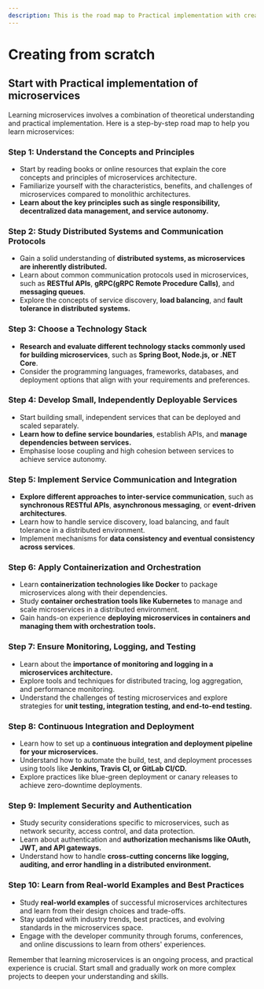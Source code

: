 ```yaml
---
description: This is the road map to Practical implementation with creating from scratch.
---
```


# Creating from scratch

## Start with Practical implementation of microservices

Learning microservices involves a combination of theoretical understanding and practical implementation. Here is a step-by-step road map to help you learn microservices:

### Step 1: Understand the Concepts and Principles

* Start by reading books or online resources that explain the core concepts and principles of microservices architecture.
* Familiarize yourself with the characteristics, benefits, and challenges of microservices compared to monolithic architectures.
* **Learn about the key principles such as single responsibility, decentralized data management, and service autonomy.**

### Step 2: Study Distributed Systems and Communication Protocols

* Gain a solid understanding of **distributed systems, as microservices are inherently distributed.**
* Learn about common communication protocols used in microservices, such as **RESTful APIs**, **gRPC(gRPC Remote Procedure Calls)**, and **messaging queues**.
* Explore the concepts of service discovery, **load balancing**, and **fault tolerance in distributed systems.**

### Step 3: Choose a Technology Stack

* **Research and evaluate different technology stacks commonly used for building microservices**, such as **Spring Boot, Node.js, or .NET Core**.
* Consider the programming languages, frameworks, databases, and deployment options that align with your requirements and preferences.

### Step 4: Develop Small, Independently Deployable Services

* Start building small, independent services that can be deployed and scaled separately.
* **Learn how to define service boundaries**, establish APIs, and **manage dependencies between services.**
* Emphasise loose coupling and high cohesion between services to achieve service autonomy.

### Step 5: Implement Service Communication and Integration

* **Explore different approaches to inter-service communication**, such as **synchronous RESTful APIs**, **asynchronous messaging**, or **event-driven architectures**.
* Learn how to handle service discovery, load balancing, and fault tolerance in a distributed environment.
* Implement mechanisms for **data consistency and eventual consistency across services**.

### Step 6: Apply Containerization and Orchestration

* Learn **containerization technologies like Docker** to package microservices along with their dependencies.
* Study **container orchestration tools like Kubernetes** to manage and scale microservices in a distributed environment.
* Gain hands-on experience **deploying microservices in containers and managing them with orchestration tools.**

### Step 7: Ensure Monitoring, Logging, and Testing

* Learn about the **importance of monitoring and logging in a microservices architecture.**
* Explore tools and techniques for distributed tracing, log aggregation, and performance monitoring.
* Understand the challenges of testing microservices and explore strategies for **unit testing, integration testing, and end-to-end testing.**

### Step 8: Continuous Integration and Deployment

* Learn how to set up a **continuous integration and deployment pipeline for your microservices.**
* Understand how to automate the build, test, and deployment processes using tools like **Jenkins, Travis CI, or GitLab CI/CD.**
* Explore practices like blue-green deployment or canary releases to achieve zero-downtime deployments.

### Step 9: Implement Security and Authentication

* Study security considerations specific to microservices, such as network security, access control, and data protection.
* Learn about authentication and **authorization mechanisms like OAuth, JWT, and API gateways.**
* Understand how to handle **cross-cutting concerns like logging, auditing, and error handling in a distributed environment.**

### Step 10: Learn from Real-world Examples and Best Practices

* Study **real-world examples** of successful microservices architectures and learn from their design choices and trade-offs.
* Stay updated with industry trends, best practices, and evolving standards in the microservices space.
* Engage with the developer community through forums, conferences, and online discussions to learn from others' experiences.

Remember that learning microservices is an ongoing process, and practical experience is crucial. Start small and gradually work on more complex projects to deepen your understanding and skills.
